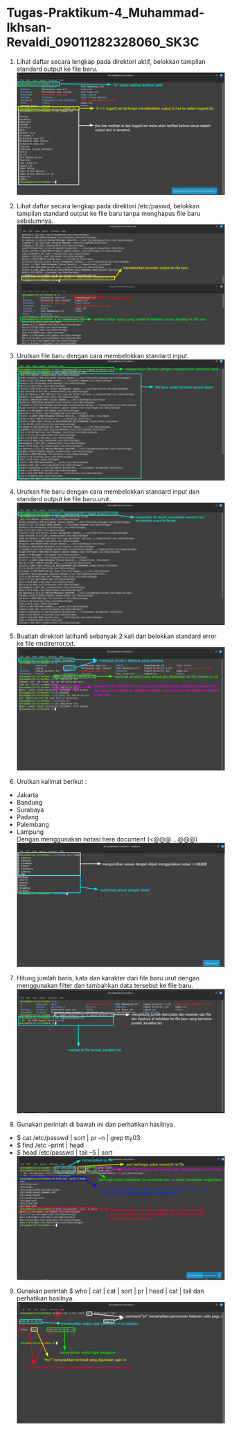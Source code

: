 # Tugas-Praktikum-4_Muhammad-Ikhsan-Revaldi_09011282328060_SK3C
1. Lihat daftar secara lengkap pada direktori aktif, belokkan tampilan standard output ke file baru. ![gambar 1](https://github.com/Hiratsuu/Tugas-Praktikum-4_Muhammad-Ikhsan-Revaldi_09011282328060_SK3C/blob/main/Tugas%205%20praktikum%204/step%201.png?raw=true)
   
2. Lihat daftar secara lengkap pada direktori /etc/paswd, belokkan tampilan standard output ke file baru tanpa menghapus file baru sebelumnya. ![gambar 2](https://github.com/Hiratsuu/Tugas-Praktikum-4_Muhammad-Ikhsan-Revaldi_09011282328060_SK3C/blob/main/Tugas%205%20praktikum%204/step%202.png?raw=true)
   
3. Urutkan file baru dengan cara membelokkan standard input. ![gambar 3](https://github.com/Hiratsuu/Tugas-Praktikum-4_Muhammad-Ikhsan-Revaldi_09011282328060_SK3C/blob/main/Tugas%205%20praktikum%204/step%203.png?raw=true)
   
4. Urutkan file baru dengan cara membelokkan standard input dan standard output ke file baru.urut. ![gambar 4](https://github.com/Hiratsuu/Tugas-Praktikum-4_Muhammad-Ikhsan-Revaldi_09011282328060_SK3C/blob/main/Tugas%205%20praktikum%204/step%204.jpg?raw=true)
   
5. Buatlah direktori latihan6 sebanyak 2 kali dan belokkan standard error ke file rmdirerror.txt. ![gambar 5](https://github.com/Hiratsuu/Tugas-Praktikum-4_Muhammad-Ikhsan-Revaldi_09011282328060_SK3C/blob/main/Tugas%205%20praktikum%204/step%205.png?raw=true)
  
6.  Urutkan kalimat berikut :  
- Jakarta  
- Bandung  
- Surabaya  
- Padang  
- Palembang  
- Lampung  
Dengan menggunakan notasi here document (<@@@ …@@@)
![gambar 6](https://github.com/Hiratsuu/Tugas-Praktikum-4_Muhammad-Ikhsan-Revaldi_09011282328060_SK3C/blob/main/Tugas%205%20praktikum%204/step%206.png?raw=true)

7. Hitung jumlah baris, kata dan karakter dari file baru.urut dengan menggunakan filter dan tambahkan data tersebut ke file baru.
  ![gambar 7](https://github.com/Hiratsuu/Tugas-Praktikum-4_Muhammad-Ikhsan-Revaldi_09011282328060_SK3C/blob/main/Tugas%205%20praktikum%204/step%207.png?raw=true)
  
8. Gunakan perintah di bawah ini dan perhatikan hasilnya. 
- $ cat /etc/passwd | sort | pr –n | grep tty03  
- $ find /etc –print | head  
- $ head /etc/passwd | tail –5 | sort
  ![gambar 8](https://github.com/Hiratsuu/Tugas-Praktikum-4_Muhammad-Ikhsan-Revaldi_09011282328060_SK3C/blob/main/Tugas%205%20praktikum%204/step%208.png?raw=true)
  
9. Gunakan perintah $ who | cat | cat | sort | pr | head | cat | tail dan perhatikan hasilnya. ![gambar 9](https://github.com/Hiratsuu/Tugas-Praktikum-4_Muhammad-Ikhsan-Revaldi_09011282328060_SK3C/blob/main/Tugas%205%20praktikum%204/step%209.png?raw=true)
